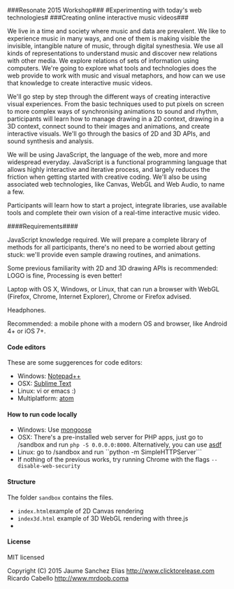 ###Resonate 2015 Workshop###
#Experimenting with today's web technologies#
###Creating online interactive music videos###

We live in a time and society where music and data are prevalent. We like to experience music in many ways, and one of them is making visible the invisible, intangible nature of music, through digital synesthesia. We use all kinds of representations to understand music and discover new relations with other media. We explore relations of sets of information using computers. We're going to explore what tools and technologies does the web provide to work with music and visual metaphors, and how can we use that knowledge to create interactive music videos.

We'll go step by step through the different ways of creating interactive visual experiences. From the basic techniques used to put pixels on screen to more complex ways of synchronising animations to sound and rhythm, participants will learn how to manage drawing in a 2D context, drawing in a 3D context, connect sound to their images and animations, and create interactive visuals. We'll go through the basics of 2D and 3D APIs, and sound synthesis and analysis.

We will be using JavaScript, the language of the web, more and more widespread everyday. JavaScript is a functional programming language that allows highly interactive and iterative process, and largely reduces the friction when getting started with creative coding. We'll also be using associated web technologies, like Canvas, WebGL and Web Audio, to name a few.

Participants will learn how to start a project, integrate libraries, use available tools and complete their own vision of a real-time interactive music video.

####Requirements####

JavaScript knowledge required. We will prepare a complete library of methods for all participants, there's no need to be worried about getting stuck: we'll provide even sample drawing routines, and animations.

Some previous familiarity with 2D and 3D drawing APIs is recommended: LOGO is fine, Processing is even better!

Laptop with OS X, Windows, or Linux, that can run a browser with WebGL (Firefox, Chrome, Internet Explorer), Chrome or Firefox advised.

Headphones.

Recommended: a mobile phone with a modern OS and browser, like Android 4+ or iOS 7+.

#### Code editors ####

These are some suggerences for code editors:

- Windows: [Notepad++](http://notepad-plus-plus.org/)
- OSX: [Sublime Text](http://www.sublimetext.com/)
- Linux: vi or emacs :)
- Multiplatform: [atom](https://atom.io/)

#### How to run code locally ####

- Windows: Use [mongoose](https://code.google.com/p/mongoose/)
- OSX: There's a pre-installed web server for PHP apps, just go to /sandbox and run ``php -S 0.0.0.0:8000``. Alternatively, you can use [asdf](https://www.npmjs.com/package/asdf)
- Linux: go to /sandbox and run ``python -m SimpleHTTPServer```
- If nothing of the previous works, try running Chrome with the flags ``--disable-web-security``

#### Structure ####

The folder ``sandbox`` contains the files.

- ``index.html``example of 2D Canvas rendering
- ``index3d.html`` example of 3D WebGL rendering with three.js
- 
#### License ####

MIT licensed

Copyright (C) 2015 
Jaume Sanchez Elias http://www.clicktorelease.com
Ricardo Cabello http://www.mrdoob.coma